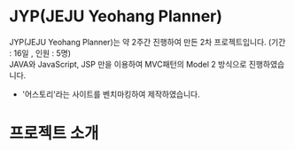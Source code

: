# JYP(JEJU Yeohang Planner)
JYP(JEJU Yeohang Planner)는 약 2주간 진행하여 만든 2차 프로젝트입니다.  (기간 : 16일 , 인원 : 5명)<br>
JAVA와 JavaScript, JSP 만을 이용하여 MVC패턴의 Model 2 방식으로 진행하였습니다.<br>

<ul><li>'어스토리'라는 사이트를 벤치마킹하여 제작하였습니다.</li></ul>

# 프로젝트 소개
